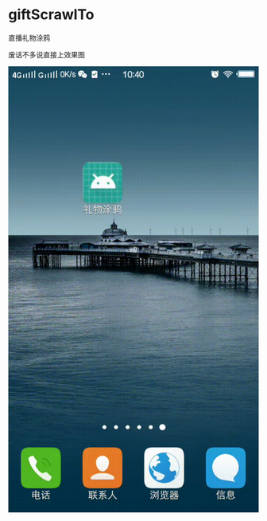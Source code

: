 # giftScrawlTo
直播礼物涂鸦


废话不多说直接上效果图

![baseAnimation](https://github.com/think-ing/giftScrawlTo/blob/master/app/src/main/res/raw/qwe.gif)
